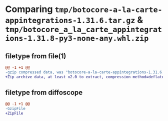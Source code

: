 # Comparing `tmp/botocore-a-la-carte-appintegrations-1.31.6.tar.gz` & `tmp/botocore_a_la_carte_appintegrations-1.31.8-py3-none-any.whl.zip`

## filetype from file(1)

```diff
@@ -1 +1 @@
-gzip compressed data, was "botocore-a-la-carte-appintegrations-1.31.6.tar", last modified: Thu Jul 20 01:20:06 2023, max compression
+Zip archive data, at least v2.0 to extract, compression method=deflate
```

## filetype from diffoscope

```diff
@@ -1 +1 @@
-GzipFile
+ZipFile
```

